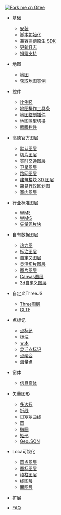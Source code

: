 [![Fork me on Gitee](https://gitee.com/guyangyang/vue-amap/widgets/widget_3.svg)](https://gitee.com/guyangyang/vue-amap)
- 基础
  - [安装](zh-cn/introduction/install)
  - [脚本初始化](zh-cn/introduction/init)
  - [兼容高德原生 SDK](zh-cn/introduction/compatible)
  - [更新日志](https://gitee.com/guyangyang/vue-amap/blob/master/CHANGELOG.md)
  - [捐赠支持](zh-cn/other/donation.md)
- 地图
  - [地图](zh-cn/base/amap)
  - [获取地图实例](zh-cn/base/get-bmap-instance.md)
- 控件
  - [比例尺](zh-cn/control/scale.md)
  - [地图操作工具条](zh-cn/control/tool-bar.md)
  - [地图控制插件](zh-cn/control/control-bar.md)
  - [地图类型切换](zh-cn/control/map-type.md)
  - [鹰眼控件](zh-cn/control/hawk-eye.md)
- 高德官方图层
  - [默认图层](zh-cn/layer/official/default-layer.md)
  - [切片图层](zh-cn/layer/official/tile-layer.md)
  - [实时交通图层](zh-cn/layer/official/traffic.md)
  - [卫星图层](zh-cn/layer/official/satellite.md)
  - [路网图层](zh-cn/layer/official/roadNet.md)
  - [建筑楼块 3D 图层](zh-cn/layer/official/buildings.md)
  - [简易行政区划图](zh-cn/layer/official/district-layer.md)
  - [室内图层](zh-cn/layer/official/indoor-map.md)
- 行业标准图层
  - [WMS](zh-cn/layer/standard/wms.md)
  - [WMtS](zh-cn/layer/standard/wmts.md)
  - [矢量瓦片块](zh-cn/layer/standard/mapbox-vector-tile-layer.md)
- 自有数据图层
  - [热力图](zh-cn/layer/data/heat-map.md)
  - [标注图层](zh-cn/layer/data/labels.md)
  - [自定义图层](zh-cn/layer/data/custom.md)
  - [灵活切片图层](zh-cn/layer/data/flexible.md)
  - [图片图层](zh-cn/layer/data/image.md)
  - [Canvas图层](zh-cn/layer/data/canvas.md)
  - [3d自定义图层](zh-cn/layer/data/gl-custom.md)
- 自定义ThreeJS
  - [Three图层](zh-cn/threejs/three-layer.md)
  - [GLTF](zh-cn/threejs/gltf.md)
- 点标记
  - [点标记](zh-cn/marker/marker.md)
  - [标注](zh-cn/marker/label-marker.md)
  - [文本](zh-cn/marker/text.md)
  - [灵活点标记](zh-cn/marker/elastic-marker.md)
  - [点聚合](zh-cn/marker/marker-cluster.md)
  - [海量点](zh-cn/marker/mass-marks.md)
- 窗体
  - [信息窗体](zh-cn/windows/info-window)
- 矢量图形
  - [多边形](zh-cn/vector/polygon.md)
  - [折线](zh-cn/vector/polyline.md)
  - [贝塞尔曲线](zh-cn/vector/bezier-curve.md)
  - [圆](zh-cn/vector/circle.md)
  - [椭圆](zh-cn/vector/ellipse.md)
  - [矩形](zh-cn/vector/rectangle.md)
  - [GeoJSON](zh-cn/vector/geojson.md)
- Loca可视化
  - [圆点图层](zh-cn/loca/point-layer.md)
  - [图标图层](zh-cn/loca/icon-layer.md)
  - [棱柱图层](zh-cn/loca/prism-layer.md)
  - [线图层](zh-cn/loca/line-layer.md)
  - [面图层](zh-cn/loca/polygon-layer.md)
- 扩展

- [FAQ](zh-cn/faq.md)
